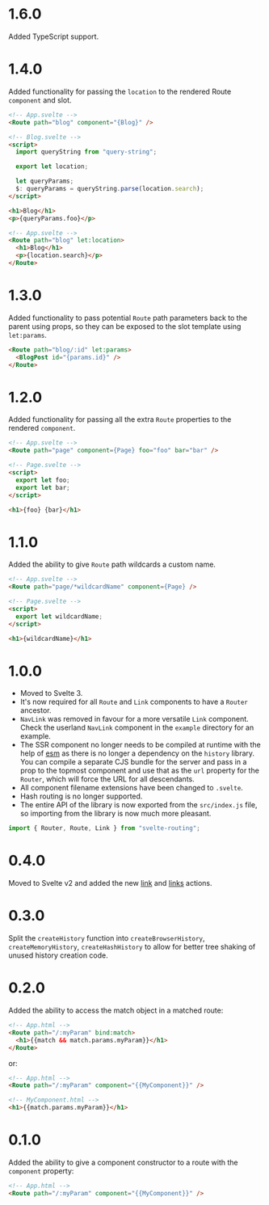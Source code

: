 # 1.6.0
Added TypeScript support.

# 1.4.0

Added functionality for passing the `location` to the rendered Route `component` and slot.

```html
<!-- App.svelte -->
<Route path="blog" component="{Blog}" />

<!-- Blog.svelte -->
<script>
  import queryString from "query-string";

  export let location;

  let queryParams;
  $: queryParams = queryString.parse(location.search);
</script>

<h1>Blog</h1>
<p>{queryParams.foo}</p>

<!-- App.svelte -->
<Route path="blog" let:location>
  <h1>Blog</h1>
  <p>{location.search}</p>
</Route>
```

# 1.3.0

Added functionality to pass potential `Route` path parameters back to the parent using props, so they can be exposed to the slot template using `let:params`.

```html
<Route path="blog/:id" let:params>
  <BlogPost id="{params.id}" />
</Route>
```

# 1.2.0

Added functionality for passing all the extra `Route` properties to the rendered `component`.

```html
<!-- App.svelte -->
<Route path="page" component={Page} foo="foo" bar="bar" />

<!-- Page.svelte -->
<script>
  export let foo;
  export let bar;
</script>

<h1>{foo} {bar}</h1>
```

# 1.1.0

Added the ability to give `Route` path wildcards a custom name.

```html
<!-- App.svelte -->
<Route path="page/*wildcardName" component={Page} />

<!-- Page.svelte -->
<script>
  export let wildcardName;
</script>

<h1>{wildcardName}</h1>
```

# 1.0.0

- Moved to Svelte 3.
- It's now required for all `Route` and `Link` components to have a `Router` ancestor.
- `NavLink` was removed in favour for a more versatile `Link` component. Check the userland `NavLink` component in the `example` directory for an example.
- The SSR component no longer needs to be compiled at runtime with the help of [esm](https://github.com/standard-things/esm) as there is no longer a dependency on the `history` library. You can compile a separate CJS bundle for the server and pass in a prop to the topmost component and use that as the `url` property for the `Router`, which will force the URL for all descendants.
- All component filename extensions have been changed to `.svelte`.
- Hash routing is no longer supported.
- The entire API of the library is now exported from the `src/index.js` file, so importing from the library is now much more pleasant.

```javascript
import { Router, Route, Link } from "svelte-routing";
```

# 0.4.0

Moved to Svelte v2 and added the new [link](https://github.com/EmilTholin/svelte-routing#linkjs) and [links](https://github.com/EmilTholin/svelte-routing#linksjs) actions.

# 0.3.0

Split the `createHistory` function into `createBrowserHistory`, `createMemoryHistory`, `createHashHistory` to allow for better tree shaking of unused history creation code.

# 0.2.0

Added the ability to access the match object in a matched route:

```html
<!-- App.html -->
<Route path="/:myParam" bind:match>
  <h1>{{match && match.params.myParam}}</h1>
</Route>
```

or:

```html
<!-- App.html -->
<Route path="/:myParam" component="{{MyComponent}}" />

<!-- MyComponent.html -->
<h1>{{match.params.myParam}}</h1>
```

# 0.1.0

Added the ability to give a component constructor to a route with the `component` property:

```html
<!-- App.html -->
<Route path="/:myParam" component="{{MyComponent}}" />
```
